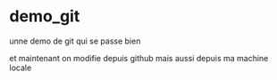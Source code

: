 demo_git
========

unne demo de git qui se passe bien

et maintenant on modifie depuis github
mais aussi depuis ma machine locale
